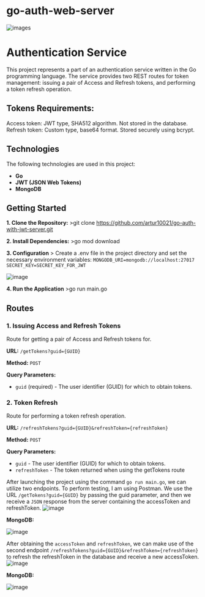 # go-auth-web-server
![images](https://github.com/artur10021/go-auth-with-jwt-server/assets/66840544/e2ac0c84-6eaf-4063-b6cd-4f4ae877f430)

# Authentication Service

This project represents a part of an authentication service written in the Go programming language. The service provides two REST routes for token management: issuing a pair of Access and Refresh tokens, and performing a token refresh operation.

## **Tokens Requirements:**
Access token: JWT type, SHA512 algorithm. Not stored in the database.
Refresh token: Custom type, base64 format. Stored securely using bcrypt.

## Technologies

The following technologies are used in this project:

- **Go**
- **JWT (JSON Web Tokens)**
- **MongoDB**
## Getting Started
 **1. Clone the Repository:** >git clone https://github.com/artur10021/go-auth-with-jwt-server.git
 
 **2. Install Dependencies:** >go mod download

 **3. Configuration** > Create a .env file in the project directory and set the necessary environment variables: 
`MONGODB_URI=mongodb://localhost:27017`
`SECRET_KEY=SECRET_KEY_FOR_JWT`

![image](https://github.com/artur10021/go-auth-with-jwt-server/assets/66840544/f7a9e306-39ed-48ec-a6e9-6f015ca6a4c6)

 **4. Run the Application** >go run main.go 

## Routes

### 1. Issuing Access and Refresh Tokens

Route for getting a pair of Access and Refresh tokens for.

**URL:** `/getTokens?guid={GUID}`

**Method:** `POST`

**Query Parameters:**
- `guid` (required) - The user identifier (GUID) for which to obtain tokens.

### 2. Token Refresh

Route for performing a token refresh operation.

**URL:** `/refreshTokens?guid={GUID}&refreshToken={refreshToken}`

**Method:** `POST`

**Query Parameters:**
- `guid` - The user identifier (GUID) for which to obtain tokens.
- `refreshToken` - The token returned when using the getTokens route

After launching the project using the command `go run main.go`, we can utilize two endpoints. To perform testing, I am using Postman.
We use the URL `/getTokens?guid={GUID}` by passing the guid parameter, and then we receive a `JSON` response from the server containing the accessToken and refreshToken.
![image](https://github.com/artur10021/go-auth-with-jwt-server/assets/66840544/2716f2d6-269a-4754-b501-40184c3150f7)

**MongoDB:**

![image](https://github.com/artur10021/go-auth-with-jwt-server/assets/66840544/e29e6626-8246-4f11-a73c-45172eab2abb)

After obtaining the `accessToken` and `refreshToken`, we can make use of the second endpoint `/refreshTokens?guid={GUID}&refreshToken={refreshToken}` to refresh the refreshToken in the database and receive a new accessToken.
![image](https://github.com/artur10021/go-auth-with-jwt-server/assets/66840544/7f559bc3-cce5-4f3f-8faf-c2c570f62b01)

**MongoDB:**

![image](https://github.com/artur10021/go-auth-with-jwt-server/assets/66840544/6fbc0f03-aebb-41c9-8c8d-3715e030ca06)

